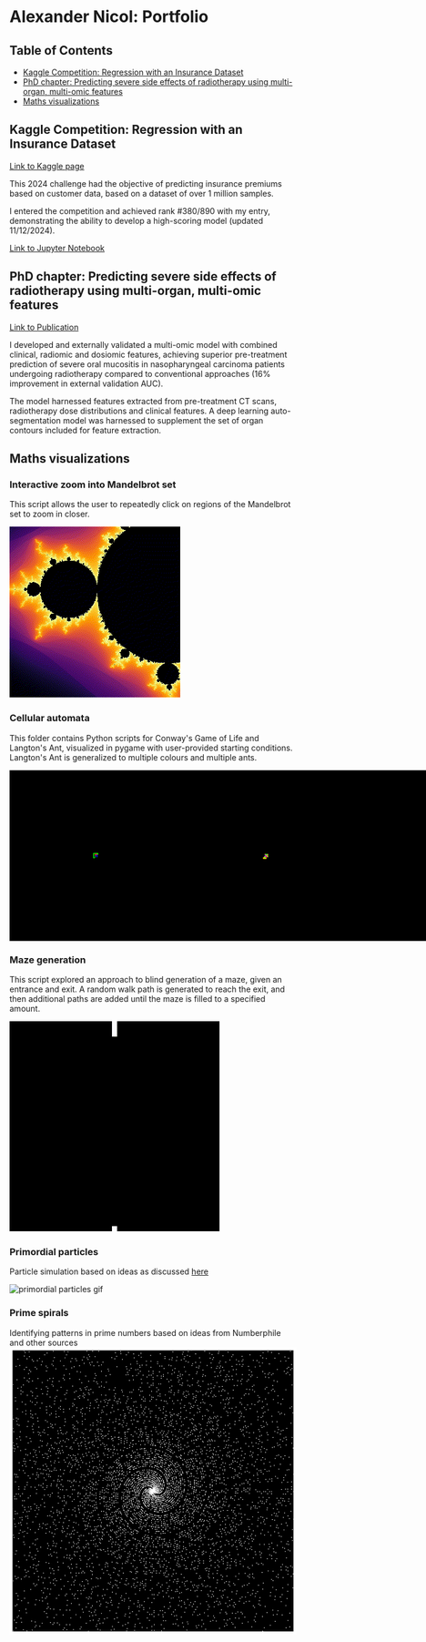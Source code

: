 # Alexander Nicol: Portfolio

## Table of Contents
- [Kaggle Competition: Regression with an Insurance Dataset](#kaggle-competition-regression-with-an-insurance-dataset)
- [PhD chapter: Predicting severe side effects of radiotherapy using multi-organ, multi-omic features](#phd-chapter-predicting-severe-side-effects-of-radiotherapy-using-multi-organ-multi-omic-features)
- [Maths visualizations](#maths-visualizations)

## Kaggle Competition: Regression with an Insurance Dataset
<a href="https://www.kaggle.com/competitions/playground-series-s4e12/overview">Link to Kaggle page</a>

This 2024 challenge had the objective of predicting insurance premiums based on customer data, based on a dataset of over 1 million samples. 

I entered the competition and achieved rank #380/890  with my entry, demonstrating the ability to develop a high-scoring model (updated 11/12/2024).

<a href="https://github.com/xelanicol/Portfolio/blob/main/Kaggle_regression_insurance/transformed_target.ipynb">Link to Jupyter Notebook</a>

## PhD chapter: Predicting severe side effects of radiotherapy using multi-organ, multi-omic features

<a href="https://link.springer.com/article/10.1007/s11547-024-01901-z">Link to Publication</a>

I developed and externally validated a multi-omic model with combined clinical, radiomic and dosiomic features, achieving superior pre-treatment prediction of severe oral mucositis in nasopharyngeal carcinoma patients undergoing radiotherapy compared to conventional approaches (16% improvement in external validation AUC).

The model harnessed features extracted from pre-treatment CT scans, radiotherapy dose distributions and clinical features. A deep learning auto-segmentation model was harnessed to supplement the set of organ contours included for feature extraction.

## Maths visualizations
### Interactive zoom into Mandelbrot set
This script allows the user to repeatedly click on regions of the Mandelbrot set to zoom in closer.

![Mandelbrot set](Maths_visualizations/Mandelbrot_Interactive/GIF/mandelbrot_zoom.gif)

### Cellular automata
This folder contains Python scripts for Conway's Game of Life and Langton's Ant, visualized in pygame with user-provided starting conditions. Langton's Ant is generalized to multiple colours and multiple ants.
<div style="display: flex; justify-content: space-around;">
  <img src="Maths_visualizations/Cellular_automata/GIF/Langtons Ant_1_ants_LLRR.gif" alt="Image 1" width="300"/>
  <img src="Maths_visualizations/Cellular_automata/GIF/Langtons Ant_1_ants_LRRRRRLLR.gif" alt="Image 2" width="300"/>
  <img src="Maths_visualizations/Cellular_automata/GIF/Langtons Ant_1_ants_RRLLLRLLLRRR.gif" alt="Image 3" width="300"/>
</div>

### Maze generation
This script explored an approach to blind generation of a maze, given an entrance and exit. A random walk path is generated to reach the exit, and then additional paths are added until the maze is filled to a specified amount.

![Maze gen gif](Maths_visualizations/Maze_generation/GIF/mazegen.gif)

### Primordial particles
Particle simulation based on ideas as discussed <a href="https://www.youtube.com/watch?v=makaJpLvbow">here</a>

![primordial particles gif](Maths_visualizations/Primordial_particles/GIF/anim.gif)

### Prime spirals
Identifying patterns in prime numbers based on ideas from Numberphile and other sources
![prime spiral](Maths_visualizations/Prime_spirals/prime_spiral.png)
